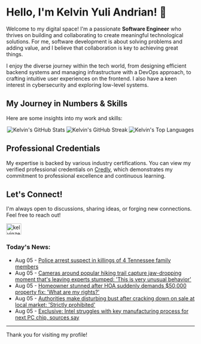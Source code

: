# Hello, I'm Kelvin Yuli Andrian! 👋

Welcome to my digital space! I'm a passionate **Software Engineer** who thrives on building and collaborating to create meaningful technological solutions. For me, software development is about solving problems and adding value, and I believe that collaboration is key to achieving great things.

I enjoy the diverse journey within the tech world, from designing efficient backend systems and managing infrastructure with a DevOps approach, to crafting intuitive user experiences on the frontend. I also have a keen interest in cybersecurity and exploring low-level systems.

## My Journey in Numbers & Skills

Here are some insights into my work and skills:

<p align="center">
  <img src="https://github-readme-stats.vercel.app/api?username=kelvinzer0&show_icons=true&theme=radical" alt="Kelvin's GitHub Stats" />
  <img src="https://github-readme-streak-stats.herokuapp.com/?user=kelvinzer0&theme=radical" alt="Kelvin's GitHub Streak" />
  <img src="https://github-readme-stats.vercel.app/api/top-langs/?username=kelvinzer0&layout=compact&theme=radical" alt="Kelvin's Top Languages" />
</p>

## Professional Credentials

My expertise is backed by various industry certifications. You can view my verified professional credentials on [Credly](https://www.credly.com/users/kelvin-yuli-andrian/badges), which demonstrates my commitment to professional excellence and continuous learning.

## Let's Connect!

I'm always open to discussions, sharing ideas, or forging new connections. Feel free to reach out!

<p align="left">
    <a href="https://linkedin.com/in/kelvinzero" target="blank"><img align="center" src="https://cdn.jsdelivr.net/npm/simple-icons@3.0.1/icons/linkedin.svg" alt="kelvinzero" height="30" width="40" /></a>
</p>

### Today's News:

<!-- feed start -->
- Aug 05 - [Police arrest suspect in killings of 4 Tennessee family members](https://www.yahoo.com/news/articles/police-arrest-suspect-killings-4-143211054.html)
- Aug 05 - [Cameras around popular hiking trail capture jaw-dropping moment that's leaving experts stumped: 'This is very unusual behavior'](https://www.yahoo.com/news/articles/cameras-around-popular-hiking-trail-115500405.html)
- Aug 05 - [Homeowner stunned after HOA suddenly demands $50,000 property fix: 'What are my rights?'](https://www.yahoo.com/news/articles/homeowner-stunned-hoa-suddenly-demands-114519786.html)
- Aug 05 - [Authorities make disturbing bust after cracking down on sale at local market: 'Strictly prohibited'](https://www.yahoo.com/news/articles/authorities-disturbing-bust-cracking-down-114514967.html)
- Aug 05 - [Exclusive: Intel struggles with key manufacturing process for next PC chip, sources say](https://finance.yahoo.com/news/exclusive-intel-struggles-key-manufacturing-110219468.html)
<!-- feed end -->

---

Thank you for visiting my profile!